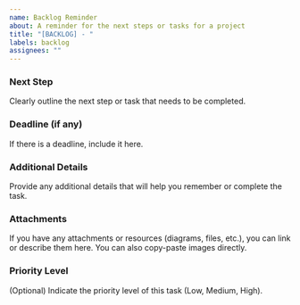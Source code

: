 ```yaml
---
name: Backlog Reminder
about: A reminder for the next steps or tasks for a project
title: "[BACKLOG] - "
labels: backlog
assignees: ""
---
```


### **Next Step**
Clearly outline the next step or task that needs to be completed.

### **Deadline (if any)**
If there is a deadline, include it here.

### **Additional Details**
Provide any additional details that will help you remember or complete the task.

### **Attachments**
If you have any attachments or resources (diagrams, files, etc.), you can link or describe them here. You can also copy-paste images directly.

### **Priority Level**
(Optional) Indicate the priority level of this task (Low, Medium, High).
